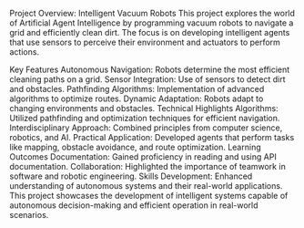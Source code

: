 Project Overview: Intelligent Vacuum Robots
This project explores the world of Artificial Agent Intelligence by programming vacuum robots to navigate a grid and efficiently clean dirt. The focus is on developing intelligent agents that use sensors to perceive their environment and actuators to perform actions.

Key Features
Autonomous Navigation: Robots determine the most efficient cleaning paths on a grid.
Sensor Integration: Use of sensors to detect dirt and obstacles.
Pathfinding Algorithms: Implementation of advanced algorithms to optimize routes.
Dynamic Adaptation: Robots adapt to changing environments and obstacles.
Technical Highlights
Algorithms: Utilized pathfinding and optimization techniques for efficient navigation.
Interdisciplinary Approach: Combined principles from computer science, robotics, and AI.
Practical Application: Developed agents that perform tasks like mapping, obstacle avoidance, and route optimization.
Learning Outcomes
Documentation: Gained proficiency in reading and using API documentation.
Collaboration: Highlighted the importance of teamwork in software and robotic engineering.
Skills Development: Enhanced understanding of autonomous systems and their real-world applications.
This project showcases the development of intelligent systems capable of autonomous decision-making and efficient operation in real-world scenarios.

